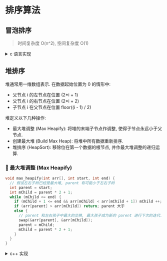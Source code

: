 # 排序算法

## 冒泡排序

> 时间复杂度 O(n^2), 空间复杂度 O(1)

<details> <summary> c 语言实现 </summary>
<p>

```c
void bubbleSort(int len, int* a) {
  for (int i = 0; i < len; i++) {
    for (int j = 0; j < len -1; j++) {
      if (a[j] < a[j+1]) {
        int b = 0;
        b = a[j];
        a[j] = a[j+1];
        a[j+1] = b;
      }
    }
  }
}
```

</p>
</details>

## 堆排序

堆通常用一维数组表示. 在数据起始位置为 0 的情形中:

- 父节点 i 的左节点在位置 (2*i + 1)
- 父节点 i 的右节点在位置 (2*i + 2)
- 子节点 i 在父节点在位置 floor((i - 1) / 2)

堆定义以下几种操作:

- 最大堆调整 (Max Heapify): 将堆的末端子节点作调整, 使得子节点永远小于父节点.
- 创建最大堆 (Build Max Heap): 将堆中所有数据重新排序.
- 堆排序 (HeapSort): 移除位在第一个数据的根节点, 并作最大堆调整的递归运算.

### :lollipop: 最大堆调整 (Max Heapify)

```c++
void max_heapify(int arr[], int start, int end) {
  // 假设左右子树已经是最大堆, parent 有可能小于左右子树
  int parent = start;
  int mChild = parent * 2 + 1;
  while (mChild <= end) {
    if (mChild + 1 <= end && arr[mChild] < arr[mChild + 1]) mChild ++; // 如果有右孩子, 而且右孩子大于左孩子, 则右孩子应为新的 parent
    if (arr[parent] > arr[mChild]) return; parent 大于
    else {
      // parent 和左右孩子中最大的交换, 最大孩子成为新的 parent 进行下次的迭代.
      swap(&arr[parent], &arr[mChild]);
      parent = mChild;
      mChild = parent * 2 + 1;
    }
  }
}
```

<details><summary> c++ 实现 </summary>
<p>

```c++
#include <iostream>
#include <algorithm>
using namespace std;

void max_heapify(int arr[], int start, int end) {
  // 假设左右子树已经是最大堆, parent 有可能小于左右子树
  int parent = start;
  int mChild = parent * 2 + 1;
  while (mChild <= end) {
    if (mChild + 1 <= end && arr[mChild] < arr[mChild + 1]) mChild ++; // 如果有右孩子, 而且右孩子大于左孩子, 则右孩子应为新的 parent
    if (arr[parent] > arr[mChild]) return; parent 大于
    else {
      // parent 和左右孩子中最大的交换, 最大孩子成为新的 parent 进行下次的迭代.
      swap(&arr[parent], &arr[mChild]);
      parent = mChild;
      mChild = parent * 2 + 1;
    }
  }
}

void heap_sort(int arr[], int len) {
  for(jnt j = len / 2 -1; j >= 0; j--) max_heapjfy(arr, j, len - 1);
  for (int i = len - 1; i > 0; i--) {
    swap(arr[0], arr[i]);
    max_heapify(arr, 0, i - 1);
  }
}

int main() {
  int arr[] = {3, 5, 3, 0, 8, 6, 1, 5, 8, 6, 2, 4, 9, 4, 7, 0, 1, 8, 9, 7, 3, 1, 2, 5, 9, 7, 4, 0, 2, 6}
  int len = (int) sizeof(arr) / sizeof(*arr);
  heap_sort(arr, len);
  for (int i = 0; i < len; i++) cout << arr[i] << ' ';
  cout endl;
  return 0;
}
```

</p></details>
